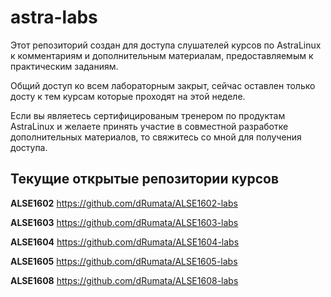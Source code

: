 # astra-labs
Этот репозиторий создан для доступа слушателей курсов по AstraLinux к комментариям и дополнительным материалам, предоставляемым к практическим заданиям.

Общий доступ ко всем лабораторным закрыт, сейчас оставлен только досту к тем курсам которые проходят на этой неделе.

Если вы являетесь сертифицированым тренером по продуктам AstraLinux и желаете принять участие в совместной разработке дополнительных материалов, то свяжитесь со мной для получения доступа.

## Текущие открытые репозитории курсов
**ALSE1602** https://github.com/dRumata/ALSE1602-labs 

**ALSE1603** https://github.com/dRumata/ALSE1603-labs

**ALSE1604** https://github.com/dRumata/ALSE1604-labs

**ALSE1605** https://github.com/dRumata/ALSE1605-labs

**ALSE1608** https://github.com/dRumata/ALSE1608-labs
